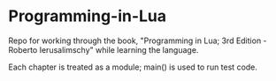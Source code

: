 # Programming-in-Lua
Repo for working through the book, "Programming in Lua; 3rd Edition - Roberto Ierusalimschy" while learning the language.

Each chapter is treated as a module; main() is used to run test code.

